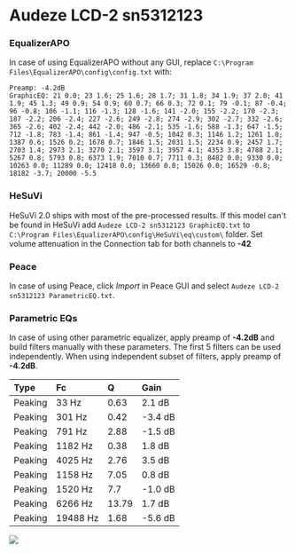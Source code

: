 # Audeze LCD-2 sn5312123

### EqualizerAPO
In case of using EqualizerAPO without any GUI, replace `C:\Program Files\EqualizerAPO\config\config.txt`
with:
```
Preamp: -4.2dB
GraphicEQ: 21 0.0; 23 1.6; 25 1.6; 28 1.7; 31 1.8; 34 1.9; 37 2.0; 41 1.9; 45 1.3; 49 0.9; 54 0.9; 60 0.7; 66 0.3; 72 0.1; 79 -0.1; 87 -0.4; 96 -0.8; 106 -1.1; 116 -1.3; 128 -1.6; 141 -2.0; 155 -2.2; 170 -2.3; 187 -2.2; 206 -2.4; 227 -2.6; 249 -2.8; 274 -2.9; 302 -2.7; 332 -2.6; 365 -2.6; 402 -2.4; 442 -2.0; 486 -2.1; 535 -1.6; 588 -1.3; 647 -1.5; 712 -1.8; 783 -1.4; 861 -1.4; 947 -0.5; 1042 0.3; 1146 1.2; 1261 1.0; 1387 0.6; 1526 0.2; 1678 0.7; 1846 1.5; 2031 1.5; 2234 0.9; 2457 1.7; 2703 1.4; 2973 2.1; 3270 2.1; 3597 3.1; 3957 4.1; 4353 3.8; 4788 2.1; 5267 0.8; 5793 0.8; 6373 1.9; 7010 0.7; 7711 0.3; 8482 0.0; 9330 0.0; 10263 0.0; 11289 0.0; 12418 0.0; 13660 0.0; 15026 0.0; 16529 -0.8; 18182 -3.7; 20000 -5.5
```

### HeSuVi
HeSuVi 2.0 ships with most of the pre-processed results. If this model can't be found in HeSuVi add
`Audeze LCD-2 sn5312123 GraphicEQ.txt` to `C:\Program Files\EqualizerAPO\config\HeSuVi\eq\custom\` folder.
Set volume attenuation in the Connection tab for both channels to **-42**

### Peace
In case of using Peace, click *Import* in Peace GUI and select `Audeze LCD-2 sn5312123 ParametricEQ.txt`.

### Parametric EQs
In case of using other parametric equalizer, apply preamp of **-4.2dB** and build filters manually
with these parameters. The first 5 filters can be used independently.
When using independent subset of filters, apply preamp of **-4.2dB**.

| Type    | Fc       |     Q | Gain    |
|:--------|:---------|:------|:--------|
| Peaking | 33 Hz    |  0.63 | 2.1 dB  |
| Peaking | 301 Hz   |  0.42 | -3.4 dB |
| Peaking | 791 Hz   |  2.88 | -1.5 dB |
| Peaking | 1182 Hz  |  0.38 | 1.8 dB  |
| Peaking | 4025 Hz  |  2.76 | 3.5 dB  |
| Peaking | 1158 Hz  |  7.05 | 0.8 dB  |
| Peaking | 1520 Hz  |  7.7  | -1.0 dB |
| Peaking | 6266 Hz  | 13.79 | 1.7 dB  |
| Peaking | 19488 Hz |  1.68 | -5.6 dB |

![](https://raw.githubusercontent.com/jaakkopasanen/AutoEq/master/results/innerfidelity/sbaf-serious/Audeze%20LCD-2%20sn5312123/Audeze%20LCD-2%20sn5312123.png)